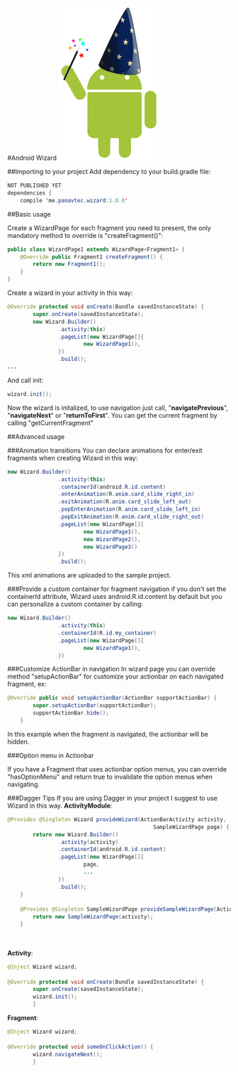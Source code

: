 #Android Wizard
![Logo](art/logo.png)

##Importing to your project
Add dependency to your build.gradle file:

```java
NOT PUBLISHED YET
dependencies {
    compile 'me.panavtec.wizard:1.0.0'
```
##Basic usage

Create a WizardPage for each fragment you need to present, the only mandatory method to override is "createFragment()":

```java
public class WizardPage1 extends WizardPage<Fragment1> {
    @Override public Fragment1 createFragment() {
        return new Fragment1();
    }
}
```

Create a wizard in your activity in this way:

```java
@Override protected void onCreate(Bundle savedInstanceState) {
        super.onCreate(savedInstanceState);
        new Wizard.Builder()
                .activity(this)
                .pageList(new WizardPage[]{
                        new WizardPage1(),
                })
                .build();
...
```

And call init:

```java
wizard.init();
```

Now the wizard is initalized, to use navigation just call, "**navigatePrevious**", "**navigateNext**" or "**returnToFirst**". 
You can get the current fragment by calling "getCurrentFragment"

##Advanced usage

###Animation transitions
You can declare animations for enter/exit fragments when creating Wizard in this way:

```java
new Wizard.Builder()
                .activity(this)
                .containerId(android.R.id.content)
                .enterAnimation(R.anim.card_slide_right_in)
                .exitAnimation(R.anim.card_slide_left_out)
                .popEnterAnimation(R.anim.card_slide_left_in)
                .popExitAnimation(R.anim.card_slide_right_out)
                .pageList(new WizardPage[]{
                        new WizardPage1(),
                        new WizardPage2(),
                        new WizardPage3()
                })
                .build();
```

This xml animations are uploaded to the sample project.


###Provide a custom container for fragment navigation
if you don't set the containerId attribute, Wizard uses android.R.id.content by default but you can personalize a custom container by calling:

```java
new Wizard.Builder()
                .activity(this)
                .containerId(R.id.my_container)
                .pageList(new WizardPage[]{
                        new WizardPage1(),
                })

```

###Customize ActionBar in navigation
In wizard page you can override method "setupActionBar" for customize your actionbar on each navigated fragment, ex:

```java
@Override public void setupActionBar(ActionBar supportActionBar) {
        super.setupActionBar(supportActionBar);
        supportActionBar.hide();
    }
```

In this example when the fragment is navigated, the actionbar will be hidden. 

###Option menu in Actionbar

If you have a Fragment that uses actionbar option menus, you can override "hasOptionMenu" and return true to invalidate the option menus when navigating.


###Dagger Tips
If you are using Dagger in your project I suggest to use Wizard in this way.
**ActivityModule**:

```java
@Provides @Singleton Wizard provideWizard(ActionBarActivity activity,
                                              SampleWizardPage page) {
        return new Wizard.Builder()
                .activity(activity)
                .containerId(android.R.id.content)
                .pageList(new WizardPage[]{
                        page,
                        ...
                })
                .build();
    }
    
    @Provides @Singleton SampleWizardPage provideSampleWizardPage(ActionBarActivity activity) {
        return new SampleWizardPage(activity);
    }

    
```

**Activity**:

```java
@Inject Wizard wizard;

@Override protected void onCreate(Bundle savedInstanceState) {
        super.onCreate(savedInstanceState);
        wizard.init();
        }
```

**Fragment**:

```java
@Inject Wizard wizard;

@Override protected void someOnClickAction() {
        wizard.navigateNext();
        }
```
